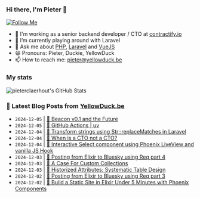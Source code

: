 ### Hi there, I'm Pieter 👋  
[![Follow Me](https://img.shields.io/github/followers/pieterclaerhout?label=Follow&style=social)](https://github.com/pieterclaerhout)

- 🏢 I'm working as a senior backend developer / CTO at [contractify.io](https://contractify.io)
- 🌱 I’m currently playing around with Laravel
- 💬 Ask me about [PHP](https://php.net), [Laravel](http://laravel.com) and [VueJS](https://vuejs.org)
- 😄 Pronouns: Pieter, Duckie, YellowDuck
- 📫 How to reach me: pieter@yellowduck.be

### My stats

![pieterclaerhout's GitHub Stats](https://github-readme-stats.vercel.app/api?username=pieterclaerhout&show_icons=true&count_private=true&line_height=40)

### 📩 Latest Blog Posts from [YellowDuck.be](https://www.yellowduck.be/)
<!-- BLOG-POST-LIST:START -->
- `2024-12-05` | [🔗 Beacon v0.1 and the Future](https://www.yellowduck.be/posts/beacon-v0-1-and-the-future)  
- `2024-12-05` | [🔗 GitHub Actions | uv](https://www.yellowduck.be/posts/github-actions-uv)  
- `2024-12-04` | [🐥 Transform strings using Str::replaceMatches in Laravel](https://www.yellowduck.be/posts/transform-strings-using-str-replacematches-in-laravel)  
- `2024-12-04` | [🔗 When is a CTO not a CTO?](https://www.yellowduck.be/posts/when-is-a-cto-not-a-cto)  
- `2024-12-04` | [🔗 Interactive Select component using Phoenix LiveView and vanilla JS Hook](https://www.yellowduck.be/posts/interactive-select-component-using-phoenix-liveview-and-vanilla-js-hook)  
- `2024-12-03` | [🐥 Posting from Elixir to Bluesky using Req part 4](https://www.yellowduck.be/posts/posting-from-elixir-to-bluesky-using-req-part-4)  
- `2024-12-03` | [🔗 A Case For Custom Collections](https://www.yellowduck.be/posts/a-case-for-custom-collections)  
- `2024-12-03` | [🔗 Historized Attributes: Systematic Table Design](https://www.yellowduck.be/posts/historized-attributes-systematic-table-design)  
- `2024-12-02` | [🐥 Posting from Elixir to Bluesky using Req part 3](https://www.yellowduck.be/posts/posting-from-elixir-to-bluesky-using-req-part-3)  
- `2024-12-02` | [🔗 Build a Static Site in Elixir Under 5 Minutes with Phoenix Components](https://www.yellowduck.be/posts/build-a-static-site-in-elixir-under-5-minutes-with-phoenix-components)  

<!-- BLOG-POST-LIST:END -->
